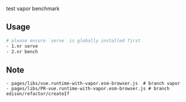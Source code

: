 test vapor benchmark

## Usage

```bash
# please ensure `serve` is globally installed first
- 1.nr serve 
- 2.nr bench
```

## Note
```
- pages/libs/vue.runtime-with-vapor.esm-browser.js  # branch vapor
- pages/libs/PR-vue.runtime-with-vapor.esm-browser.js # branch edison/refactor/createIf
```
